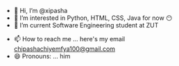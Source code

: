 - 👋 Hi, I’m @xipasha
- 👀 I’m interested in Python, HTML, CSS, Java for now 😶
- 🌱 I’m current Software Engineering student at ZUT
<!--- 💞️ I’m looking to collaborate on -->
- 📫 How to reach me ... here's my email chipashachiyemfya100@gmail.com
- 😄 Pronouns: ... him 
  <!-- ⚡ Fun fact: ...-->

<!---
xipasha/xipasha is a ✨ special ✨ repository because its `README.md` (this file) appears on your GitHub profile.
You can click the Preview link to take a look at your changes.
--->
